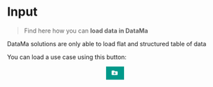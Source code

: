 # Input

> Find here how you can **load data in DataMa**

DataMa solutions are only able to load flat and structured table of data

You can load a use case using this button:

<center><img src="general/admin/input/images/input.png"/></center
